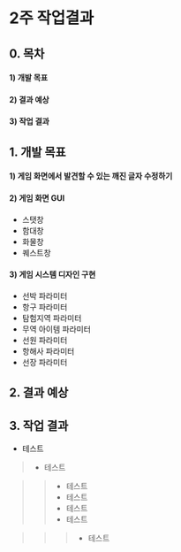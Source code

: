 # 2주 작업결과

## 0. 목차

#### 1) 개발 목표
#### 2) 결과 예상
#### 3) 작업 결과

## 1. 개발 목표

#### 1) 게임 화면에서 발견할 수 있는 깨진 글자 수정하기

#### 2) 게임 화면 GUI
- 스탯창
- 함대창
- 화물창
- 퀘스트창

#### 3) 게임 시스템 디자인 구현
- 선박 파라미터
- 항구 파라미터
- 탐험지역 파라미터
- 무역 아이템 파라미터
- 선원 파라미터
- 항해사 파라미터
- 선장 파라미터

## 2. 결과 예상

## 3. 작업 결과

- 테스트

> - 테스트

>> - 테스트
>> - 테스트
>> - 테스트
>> - 테스트

>>> - 테스트
